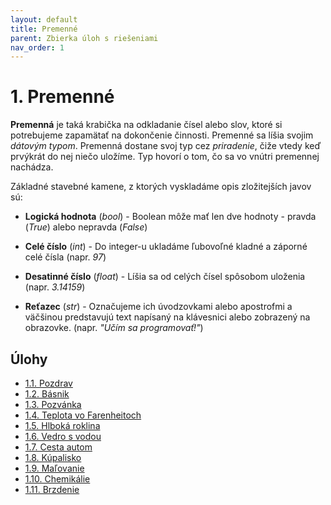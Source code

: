 ```yaml
---
layout: default
title: Premenné
parent: Zbierka úloh s riešeniami
nav_order: 1
---
```


# 1. Premenné
**Premenná** je taká krabička na odkladanie čísel alebo slov, ktoré si potrebujeme zapamätať na dokončenie činnosti. Premenné sa líšia svojim *dátovým typom*. Premenná dostane svoj typ cez *priradenie*, čiže vtedy keď prvýkrát do nej niečo uložíme. Typ hovorí o tom, čo sa vo vnútri premennej nachádza.

Základné stavebné kamene, z ktorých vyskladáme opis zložitejších javov sú:

* **Logická hodnota** (*bool*) - Boolean môže mať len dve hodnoty - pravda (*True*) alebo nepravda (*False*)

* **Celé číslo** (*int*) - Do integer-u ukladáme ľubovoľné kladné a záporné celé čísla (napr. *97*)

* **Desatinné číslo** (*float*) - Líšia sa od celých čísel spôsobom uloženia (napr. *3.14159*)

* **Reťazec** (*str*) - Označujeme ich úvodzovkami alebo apostrofmi a väčšinou predstavujú text napísaný na klávesnici alebo zobrazený na obrazovke. (napr. *"Učím sa programovať!"*)


## Úlohy

- [1.1. Pozdrav](/coding/beginner/1-chapter/1.html)
- [1.2. Básnik](/coding/beginner/1-chapter/2.html)
- [1.3. Pozvánka](/coding/beginner/1-chapter/3.html)
- [1.4. Teplota vo Farenheitoch](/coding/beginner/1-chapter/4.html)
- [1.5. Hlboká roklina](/coding/beginner/1-chapter/5.html)
- [1.6. Vedro s vodou](/coding/beginner/1-chapter/6.html)
- [1.7. Cesta autom](/coding/beginner/1-chapter/7.html)
- [1.8. Kúpalisko](/coding/beginner/1-chapter/8.html)
- [1.9. Maľovanie](/coding/beginner/1-chapter/9.html)
- [1.10. Chemikálie](/coding/beginner/1-chapter/10.html)
- [1.11. Brzdenie](/coding/beginner/1-chapter/11.html)
